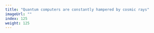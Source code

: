 ```yaml
---
title: "Quantum computers are constantly hampered by cosmic rays"
imageUrl: ""
index: 125
weight: 125
---
```

